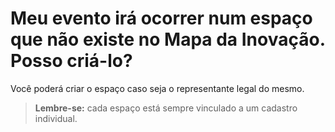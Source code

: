 # Meu evento irá ocorrer num espaço que não existe no Mapa da Inovação. Posso criá-lo?

Você poderá criar o espaço caso seja o representante legal do mesmo. 

> **Lembre-se:** cada espaço está sempre vinculado a um cadastro individual.